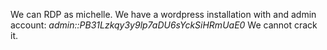 We can RDP as michelle.
We have a wordpress installation with and admin account:
*admin::$P$B31Lzkqy3y9lp7aDU6sYckSiHRmUaE0*
We cannot crack it.